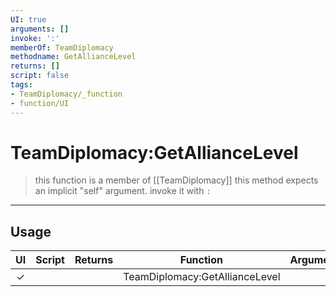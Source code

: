 ```yaml
---
UI: true
arguments: []
invoke: ':'
memberOf: TeamDiplomacy
methodname: GetAllianceLevel
returns: []
script: false
tags:
- TeamDiplomacy/_function
- function/UI
---
```

# TeamDiplomacy:GetAllianceLevel
> this function is a member of [[TeamDiplomacy]]
> this method expects an implicit "self" argument. invoke it with `:`
-----
## Usage
|  UI | Script | Returns | Function | Arguments |
|:---:|:------:|-------:|:--------:|:---------|
|✓| ||TeamDiplomacy:GetAllianceLevel||
